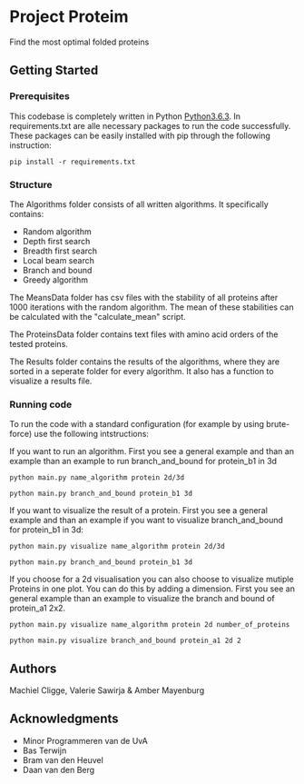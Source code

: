 # Project Proteim

Find the most optimal folded proteins

## Getting Started

### Prerequisites

This codebase is completely written in Python [Python3.6.3](https://www.python.org/downloads/). In requirements.txt are alle necessary packages to run the code successfully. These packages can be easily installed with pip through the following instruction:

```
pip install -r requirements.txt
```

### Structure

The Algorithms folder consists of all written algorithms. It specifically contains:
* Random algorithm
* Depth first search
* Breadth first search
* Local beam search
* Branch and bound
* Greedy algorithm

The MeansData folder has csv files with the stability of all proteins after 1000 iterations with the random algorithm.
The mean of these stabilities can be calculated with the "calculate_mean" script.

The ProteinsData folder contains text files with amino acid orders of the tested proteins.

The Results folder contains the results of the algorithms, where they are sorted in a seperate folder for every algorithm.
It also has a function to visualize a results file.


### Running code

To run the code with a standard configuration (for example by using brute-force) use the following intstructions:

If you want to run an algorithm. First you see a general example
and than an example than an example to run  branch_and_bound for protein_b1 in 3d

```
python main.py name_algorithm protein 2d/3d

python main.py branch_and_bound protein_b1 3d
```

If you want to visualize the result of a protein. First you see a general example
and than an example if you want to visualize branch_and_bound for protein_b1 in 3d:

```
python main.py visualize name_algorithm protein 2d/3d

python main.py branch_and_bound protein_b1 3d
```

If you choose for a 2d visualisation you can also choose to visualize mutiple Proteins
in one plot. You can do this by adding a dimension. First you see an general example
than an example to visualize the branch and bound of protein_a1 2x2.


```
python main.py visualize name_algorithm protein 2d number_of_proteins

python main.py visualize branch_and_bound protein_a1 2d 2
```


## Authors
Machiel Cligge,
Valerie Sawirja &
Amber Mayenburg

## Acknowledgments
* Minor Programmeren van de UvA
* Bas Terwijn
* Bram van den Heuvel
* Daan van den Berg
